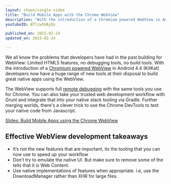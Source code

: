 ```yaml
---
layout: shows/single-video
title: "Build Mobile Apps with the Chrome WebView"
description: "With the introduction of a Chromium powered WebView in Android 4.4 (KitKat) developers now have a huge range of new tools at their disposal to build great native apps using the WebView."
youtubeID: BTlzw5UAjQs

published_on: 2015-02-24
updated_on: 2015-02-24

---
```


We all know the problems that developers have had in the past building for WebView:  Limited HTML5 features, no debugging tools, no build tools.  With the introduction of a [Chromium powered WebView](https://developers.google.com/chrome/mobile/docs/webview/overview) in Android 4.4 (KitKat) developers now have a huge range of new tools at their disposal to build great native apps using the WebView.

The WebView supports full [remote debugging](https://developers.google.com/chrome-developer-tools/docs/remote-debugging#debugging-webviews) with the same tools you use for Chrome. You can also take your trusted web development workflow with Grunt and integrate that into your native stack tooling via Gradle.  Further merging worlds, there's a clever trick to use the Chrome DevTools to test your native code from Javascript.

[Slides: Build Mobile Apps using the Chrome WebView](http://gauntface.co.uk/presentations/chrome-dev-summit-2013/chrome-webview/)

## Effective WebView development takeaways

+  It’s not the new features that are important, its the tooling that you can now use to speed up your workflow
+  Don’t try to emulate the native UI.  But make sure to remove some of the tells that it is Web Content.
+  Use native implementations of features when appropriate.  i.e, use the DownloadManager rather than XHR for large files.


